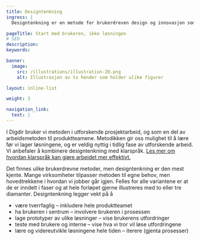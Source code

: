 ```yaml
---
title: Design­tenkning
ingress: |
  Designtenkning er en metode for brukerdreven design og innovasjon som ofte blir brukt innen produktutvikling. Metoden oppfordrer til å starte med brukeren – ikke løsningen. Ved å sette brukeren først og undersøke utfordringer og mulige løsninger, kan vi utvikle tjenester som dekker brukernes behov.

pageTitle: Start med brukeren, ikke løsningen
# SEO
description:
keywords:

banner:
  image:
    src: /illustrations/illustration-20.png
    alt: Illustrasjon av to hender som holder ulike figurer

layout: inline-list

weight: 3

navigation_link:
  text: |
---
```


I Digdir bruker vi metoden i utforskende prosjektarbeid, og som en del av arbeidsmetoden til produktteamene. Metodikken gir oss mulighet til å lære før vi lager løsningene, og er veldig nyttig i tidlig fase av utforskende arbeid. Vi anbefaler å kombinere designtenkning med klarspråk. 
[Les mer om hvordan klarspråk kan gjøre arbeidet mer effektivt.](https://www.digdir.no/klart-sprak/ny-veileder-om-klart-sprak-i-utvikling-av-digitale-tjenester/3603)

Det finnes ulike brukerdrevne metoder, men designtenkning er den mest kjente. Mange virksomheter tilpasser metoden til egne behov, men hovedtrekkene i hvordan vi jobber går igjen. Felles for alle variantene er at de er inndelt i faser og at hele forløpet gjerne illustreres med to eller tre diamanter.
Designtenkning legger vekt på å

- være tverrfaglig – inkludere hele produktteamet 
- ha brukeren i sentrum – involvere brukeren i prosessen 
- lage prototyper av ulike løsninger – vise brukerens utfordringer 
- teste med brukere og interne – vise hva vi tror vil løse utfordringene 
- lære og videreutvikle løsningene hele tiden – iterere (gjenta prosesser)

